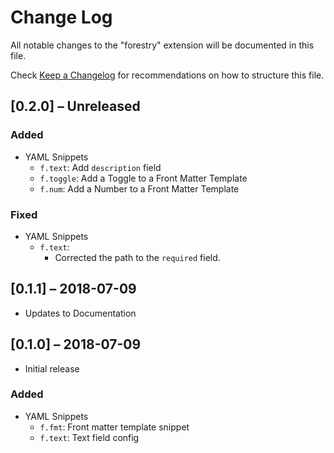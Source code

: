 # Change Log

All notable changes to the "forestry" extension will be documented in this file.

Check [Keep a Changelog](http://keepachangelog.com/) for recommendations on how to structure this file.

## [0.2.0] – Unreleased

### Added

- YAML Snippets
  - `f.text`: Add `description` field
  - `f.toggle`: Add a Toggle to a Front Matter Template
  - `f.num`: Add a Number to a Front Matter Template

### Fixed

- YAML Snippets
  - `f.text`:
    - Corrected the path to the `required` field.

## [0.1.1] – 2018-07-09

- Updates to Documentation

## [0.1.0] – 2018-07-09

- Initial release

### Added

- YAML Snippets
  - `f.fmt`: Front matter template snippet
  - `f.text`: Text field config
